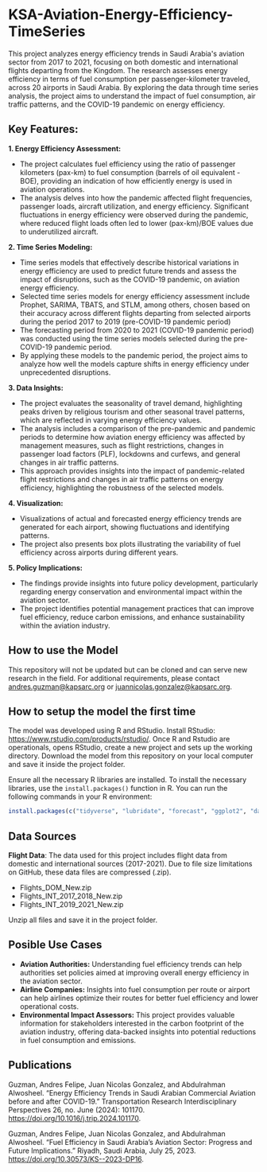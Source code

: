 # KSA-Aviation-Energy-Efficiency-TimeSeries

This project analyzes energy efficiency trends in Saudi Arabia's aviation sector from 2017 to 2021, focusing on both domestic and international flights departing from the Kingdom. The research assesses energy efficiency in terms of fuel consumption per passenger-kilometer traveled, across 20 airports in Saudi Arabia. By exploring the data through time series analysis, the project aims to understand the impact of fuel consumption, air traffic patterns, and the COVID-19 pandemic on energy efficiency.

## Key Features:
**1. Energy Efficiency Assessment:**
 - The project calculates fuel efficiency using the ratio of passenger kilometers (pax-km) to fuel consumption (barrels of oil equivalent - BOE), providing an indication of how efficiently energy is used in aviation operations.
 - The analysis delves into how the pandemic affected flight frequencies, passenger loads, aircraft utilization, and energy efficiency. Significant fluctuations in energy efficiency were observed during the pandemic, where reduced flight loads often led to lower (pax-km)/BOE values due to underutilized aircraft.

**2. Time Series Modeling:**
 - Time series models that effectively describe historical variations in energy efficiency are used to predict future trends and assess the impact of disruptions, such as the COVID-19 pandemic, on aviation energy efficiency.
 - Selected time series models for energy efficiency assessment include Prophet, SARIMA, TBATS, and STLM, among others, chosen based on their accuracy across different flights departing from selected airports during the period 2017 to 2019 (pre-COVID-19 pandemic period)
 - The forecasting period from 2020 to 2021 (COVID-19 pandemic period) was conducted using the time series models selected during the pre-COVID-19 pandemic period.
 - By applying these models to the pandemic period, the project aims to analyze how well the models capture shifts in energy efficiency under unprecedented disruptions. 

**3. Data Insights:**
 - The project evaluates the seasonality of travel demand, highlighting peaks driven by religious tourism and other seasonal travel patterns, which are reflected in varying energy efficiency values.
 - The analysis includes a comparison of the pre-pandemic and pandemic periods to determine how aviation energy efficiency was affected by management measures, such as flight restrictions, changes in passenger load factors (PLF), lockdowns and curfews, and general changes in air traffic patterns.
 - This approach provides insights into the impact of pandemic-related flight restrictions and changes in air traffic patterns on energy efficiency, highlighting the robustness of the selected models.

**4. Visualization:**
 - Visualizations of actual and forecasted energy efficiency trends are generated for each airport, showing fluctuations and identifying patterns.
 - The project also presents box plots illustrating the variability of fuel efficiency across airports during different years.

**5. Policy Implications:**
 - The findings provide insights into future policy development, particularly regarding energy conservation and environmental impact within the aviation sector.
 - The project identifies potential management practices that can improve fuel efficiency, reduce carbon emissions, and enhance sustainability within the aviation industry.

## How to use the Model
This repository will not be updated but can be cloned and can serve new research in the field. For additional requirements, please contact andres.guzman@kapsarc.org or juannicolas.gonzalez@kapsarc.org.

## How to setup the model the first time
The model was developed using R and RStudio. Install RStudio: https://www.rstudio.com/products/rstudio/. Once R and Rstudio are operationals, opens RStudio, create a new project and sets up the working directory. Download the model from this repository on your local computer and save it inside the project folder.  

Ensure all the necessary R libraries are installed. To install the necessary libraries, use the `install.packages()` function in R. You can run the following commands in your R environment:
```r
install.packages(c("tidyverse", "lubridate", "forecast", "ggplot2", "data.table", readxl", "forecast", "scales", "astsa", "autoTS", "stringr"))
```
## Data Sources
**Flight Data**: The data used for this project includes flight data from domestic and international sources (2017-2021). Due to file size limitations on GitHub, these data files are compressed (.zip). 
- Flights_DOM_New.zip
- Flights_INT_2017_2018_New.zip
- Flights_INT_2019_2021_New.zip

Unzip all files and save it in the project folder.

## Posible Use Cases
  - **Aviation Authorities:** Understanding fuel efficiency trends can help authorities set policies aimed at improving overall energy efficiency in the aviation sector.
  - **Airline Companies:** Insights into fuel consumption per route or airport can help airlines optimize their routes for better fuel efficiency and lower operational costs.
  - **Environmental Impact Assessors:** This project provides valuable information for stakeholders interested in the carbon footprint of the aviation industry, offering data-backed insights into potential reductions in fuel consumption and emissions.

## Publications
Guzman, Andres Felipe, Juan Nicolas Gonzalez, and Abdulrahman Alwosheel. “Energy Efficiency Trends in Saudi Arabian Commercial Aviation before and after COVID-19.” Transportation Research Interdisciplinary Perspectives 26, no. June (2024): 101170. https://doi.org/10.1016/j.trip.2024.101170.

Guzman, Andres Felipe, Juan Nicolas Gonzalez, and Abdulrahman Alwosheel. “Fuel Efficiency in Saudi Arabia’s Aviation Sector: Progress and Future Implications.” Riyadh, Saudi Arabia, July 25, 2023. https://doi.org/10.30573/KS--2023-DP16.
